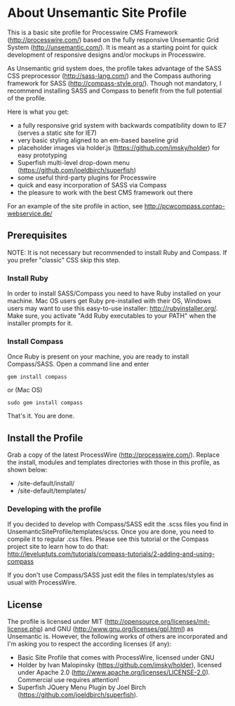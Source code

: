 # About Unsemantic Site Profile
This is a basic site profile for Processwire CMS Framework (http://processwire.com/) based on the fully responsive Unsemantic Grid System (http://unsemantic.com/). It is meant as a starting point for quick development of responsive designs and/or mockups in Processwire.

As Unsemantic grid system does, the profile takes advantage of the SASS CSS preprocessor (http://sass-lang.com/) and the Compass authoring framework for SASS (http://compass-style.org/). Though not mandatory, I recommend installing SASS and Compass to benefit from the full potential of the profile.

Here is what you get:

* a fully responsive grid system with backwards compatibility down to IE7 (serves a static site for IE7)
* very basic styling aligned to an em-based baseline grid
* placeholder images via holder.js (https://github.com/imsky/holder) for easy prototyping
* Superfish multi-level drop-down menu (https://github.com/joeldbirch/superfish)
* some useful third-party plugins for Processwire
* quick and easy incorporation of SASS via Compass
* the pleasure to work with the best CMS framework out there

For an example of the site profile in action, see http://pcwcompass.contao-webservice.de/

## Prerequisites
NOTE: It is not necessary but recommended to install Ruby and Compass. If you prefer "classic" CSS skip this step.

### Install Ruby
In order to install SASS/Compass you need to have Ruby installed on your machine. Mac OS users get Ruby pre-installed with their OS, Windows users may want to use this easy-to-use installer: http://rubyinstaller.org/. Make sure, you activate "Add Ruby executables to your PATH" when the installer prompts for it.

### Install Compass
Once Ruby is present on your machine, you are ready to install Compass/SASS. Open a command line and enter

	gem install compass

or (Mac OS)

	sudo gem install compass

That's it. You are done.

## Install the Profile
Grab a copy of the latest ProcessWire (http://processwire.com/). Replace the install, modules and templates directories with those in this profile, as shown below:

* /site-default/install/
* /site-default/templates/

### Developing with the profile
If you decided to develop with Compass/SASS edit the .scss files you find in UnsemanticSiteProfile/templates/scss. Once you are done, you need to compile it to regular .css files. Please see this tutorial or the Compass project site to learn how to do that: http://leveluptuts.com/tutorials/compass-tutorials/2-adding-and-using-compass

If you don't use Compass/SASS just edit the files in templates/styles as usual with ProcessWire.

## License
The profile is licensed under MIT (http://opensource.org/licenses/mit-license.php) and GNU (http://www.gnu.org/licenses/gpl.html) as Unsemantic is. However, the following works of others are incorporated and I'm asking you to respect the according licenses (if any):

* Basic Site Profile that comes with ProcessWire, licensed under GNU
* Holder by Ivan Malopinsky (https://github.com/imsky/holder), licensed under Apache 2.0 (http://www.apache.org/licenses/LICENSE-2.0). Commercial use requires attention!
* Superfish JQuery Menu Plugin by Joel Birch (https://github.com/joeldbirch/superfish).